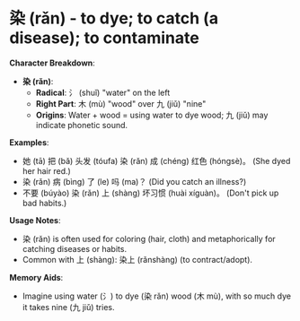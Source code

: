 # **染 (rǎn) - to dye; to catch (a disease); to contaminate**

**Character Breakdown**:  
- **染 (rǎn)**:
  - **Radical**: 氵 (shuǐ) "water" on the left
  - **Right Part**: 木 (mù) "wood" over 九 (jiǔ) "nine"
  - **Origins**: Water + wood = using water to dye wood; 九 (jiǔ) may indicate phonetic sound.

**Examples**:  
- 她 (tā) 把 (bǎ) 头发 (tóufa) 染 (rǎn) 成 (chéng) 红色 (hóngsè)。 (She dyed her hair red.)  
- 染 (rǎn) 病 (bìng) 了 (le) 吗 (ma)？ (Did you catch an illness?)  
- 不要 (búyào) 染 (rǎn) 上 (shàng) 坏习惯 (huài xíguàn)。 (Don't pick up bad habits.)

**Usage Notes**:  
- 染 (rǎn) is often used for coloring (hair, cloth) and metaphorically for catching diseases or habits.  
- Common with 上 (shàng): 染上 (rǎnshàng) (to contract/adopt).

**Memory Aids**:  
- Imagine using water (氵) to dye (染 rǎn) wood (木 mù), with so much dye it takes nine (九 jiǔ) tries.